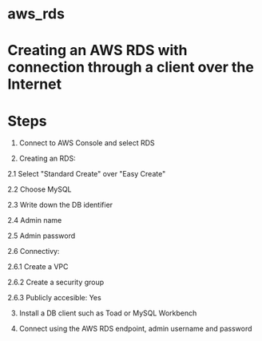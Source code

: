 # aws_rds
Creating an AWS RDS with connection through a client over the Internet
====

Steps
==
1. Connect to AWS Console and select RDS

2. Creating an RDS:

2.1 Select "Standard Create" over "Easy Create"

2.2 Choose MySQL

2.3 Write down the DB identifier

2.4 Admin name

2.5 Admin password

2.6 Connectivy: 

2.6.1  Create a VPC

2.6.2 Create a security group

2.6.3 Publicly accesible: Yes

3. Install a DB client such as Toad or MySQL Workbench

4. Connect using the AWS RDS endpoint, admin username and password





